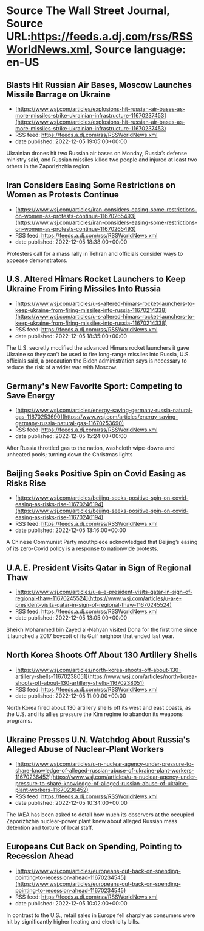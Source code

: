# Source The Wall Street Journal, Source URL:https://feeds.a.dj.com/rss/RSSWorldNews.xml, Source language: en-US

## Blasts Hit Russian Air Bases, Moscow Launches Missile Barrage on Ukraine
 - [https://www.wsj.com/articles/explosions-hit-russian-air-bases-as-more-missiles-strike-ukrainian-infrastructure-11670237453](https://www.wsj.com/articles/explosions-hit-russian-air-bases-as-more-missiles-strike-ukrainian-infrastructure-11670237453)
 - RSS feed: https://feeds.a.dj.com/rss/RSSWorldNews.xml
 - date published: 2022-12-05 19:05:00+00:00

Ukrainian drones hit two Russian air bases on Monday, Russia’s defense ministry said, and Russian missiles killed two people and injured at least two others in the Zaporizhzhia region.

## Iran Considers Easing Some Restrictions on Women as Protests Continue
 - [https://www.wsj.com/articles/iran-considers-easing-some-restrictions-on-women-as-protests-continue-11670265493](https://www.wsj.com/articles/iran-considers-easing-some-restrictions-on-women-as-protests-continue-11670265493)
 - RSS feed: https://feeds.a.dj.com/rss/RSSWorldNews.xml
 - date published: 2022-12-05 18:38:00+00:00

Protesters call for a mass rally in Tehran and officials consider ways to appease demonstrators.

## U.S. Altered Himars Rocket Launchers to Keep Ukraine From Firing Missiles Into Russia
 - [https://www.wsj.com/articles/u-s-altered-himars-rocket-launchers-to-keep-ukraine-from-firing-missiles-into-russia-11670214338](https://www.wsj.com/articles/u-s-altered-himars-rocket-launchers-to-keep-ukraine-from-firing-missiles-into-russia-11670214338)
 - RSS feed: https://feeds.a.dj.com/rss/RSSWorldNews.xml
 - date published: 2022-12-05 18:35:00+00:00

The U.S. secretly modified the advanced Himars rocket launchers it gave Ukraine so they can’t be used to fire long-range missiles into Russia, U.S. officials said, a precaution the Biden administration says is necessary to reduce the risk of a wider war with Moscow.

## Germany's New Favorite Sport: Competing to Save Energy
 - [https://www.wsj.com/articles/energy-saving-germany-russia-natural-gas-11670253690](https://www.wsj.com/articles/energy-saving-germany-russia-natural-gas-11670253690)
 - RSS feed: https://feeds.a.dj.com/rss/RSSWorldNews.xml
 - date published: 2022-12-05 15:24:00+00:00

After Russia throttled gas to the nation, washcloth wipe-downs and unheated pools; turning down the Christmas lights

## Beijing Seeks Positive Spin on Covid Easing as Risks Rise
 - [https://www.wsj.com/articles/beijing-seeks-positive-spin-on-covid-easing-as-risks-rise-11670246194](https://www.wsj.com/articles/beijing-seeks-positive-spin-on-covid-easing-as-risks-rise-11670246194)
 - RSS feed: https://feeds.a.dj.com/rss/RSSWorldNews.xml
 - date published: 2022-12-05 13:16:00+00:00

A Chinese Communist Party mouthpiece acknowledged that Beijing’s easing of its zero-Covid policy is a response to nationwide protests.

## U.A.E. President Visits Qatar in Sign of Regional Thaw
 - [https://www.wsj.com/articles/u-a-e-president-visits-qatar-in-sign-of-regional-thaw-11670245524](https://www.wsj.com/articles/u-a-e-president-visits-qatar-in-sign-of-regional-thaw-11670245524)
 - RSS feed: https://feeds.a.dj.com/rss/RSSWorldNews.xml
 - date published: 2022-12-05 13:05:00+00:00

Sheikh Mohammed bin Zayed al-Nahyan visited Doha for the first time since it launched a 2017 boycott of its Gulf neighbor that ended last year.

## North Korea Shoots Off About 130 Artillery Shells
 - [https://www.wsj.com/articles/north-korea-shoots-off-about-130-artillery-shells-11670238051](https://www.wsj.com/articles/north-korea-shoots-off-about-130-artillery-shells-11670238051)
 - RSS feed: https://feeds.a.dj.com/rss/RSSWorldNews.xml
 - date published: 2022-12-05 11:00:00+00:00

North Korea fired about 130 artillery shells off its west and east coasts, as the U.S. and its allies pressure the Kim regime to abandon its weapons programs.

## Ukraine Presses U.N. Watchdog About Russia's Alleged Abuse of Nuclear-Plant Workers
 - [https://www.wsj.com/articles/u-n-nuclear-agency-under-pressure-to-share-knowledge-of-alleged-russian-abuse-of-ukraine-plant-workers-11670236452](https://www.wsj.com/articles/u-n-nuclear-agency-under-pressure-to-share-knowledge-of-alleged-russian-abuse-of-ukraine-plant-workers-11670236452)
 - RSS feed: https://feeds.a.dj.com/rss/RSSWorldNews.xml
 - date published: 2022-12-05 10:34:00+00:00

The IAEA has been asked to detail how much its observers at the occupied Zaporizhzhia nuclear-power plant knew about alleged Russian mass detention and torture of local staff.

## Europeans Cut Back on Spending, Pointing to Recession Ahead
 - [https://www.wsj.com/articles/europeans-cut-back-on-spending-pointing-to-recession-ahead-11670234545](https://www.wsj.com/articles/europeans-cut-back-on-spending-pointing-to-recession-ahead-11670234545)
 - RSS feed: https://feeds.a.dj.com/rss/RSSWorldNews.xml
 - date published: 2022-12-05 10:02:00+00:00

In contrast to the U.S., retail sales in Europe fell sharply as consumers were hit by significantly higher heating and electricity bills.
